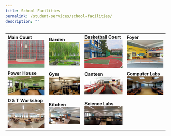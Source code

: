 ```yaml
---
title: School Facilities
permalink: /student-services/school-facilities/
description: ""
---
```


<table>
<tbody>
<tr>
<td><strong>Main Court</strong><img src="/images/sf1.jpg"></td>
<td><strong>Garden</strong><img src="/images/sf2.jpg"></td>
<td><strong>Basketball Court</strong><img src="/images/sf3.jpg"></td>
<td><strong>Foyer</strong><img src="/images/sf4.jpg"></td>
</tr>
<tr>
<td><strong>Power House</strong><img src="/images/sf5.jpg"></td>
<td><strong>Gym</strong><img src="/images/sf6.jpg"></td>
<td><strong>Canteen</strong><img src="/images/sf7.jpg"></td>
<td><strong>Computer Labs</strong><img src="/images/sf8.jpg"></td>
</tr>
<tr>
<td><strong>D &amp; T Workshop</strong><img src="/images/sf9.jpg"></td>
<td><strong>Kitchen</strong><img src="/images/sf10.jpg"></td>
<td><strong>Science Labs</strong><img src="/images/sf11.jpg"></td>
</tr>
</tbody>
</table>
